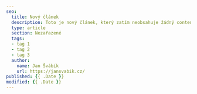 ```yaml
---
seo:
  title: Nový článek
  description: Toto je nový článek, který zatím neobsahuje žádný content. Rychle nějaký přidej, jinak budou čtenáři nešťastní.
  type: article
  section: Nezařazené
  tags: 
  - tag 1
  - tag 2
  - tag 3
  author: 
    name: Jan Švábík
    url: https://jansvabik.cz/
published: {{ .Date }}
modified: {{ .Date }}
---
```

